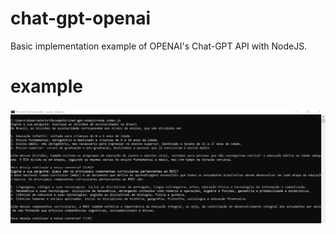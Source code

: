 # chat-gpt-openai
Basic implementation example of OPENAI's Chat-GPT API with NodeJS.

# example
![Logo do R](assets/chat-gpt.png)
